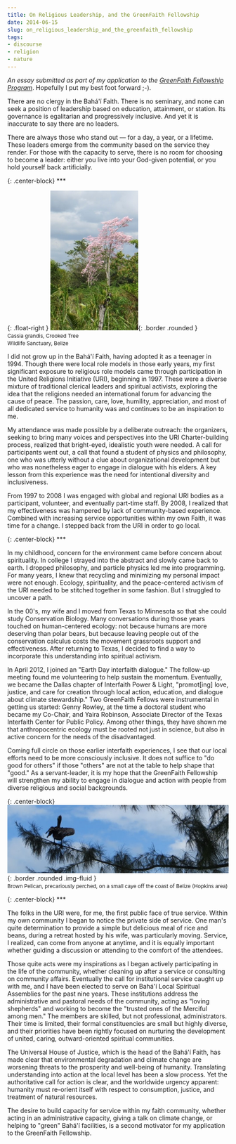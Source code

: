 ```yaml
---
title: On Religious Leadership, and the GreenFaith Fellowship
date: 2014-06-15
slug: on_religious_leadership_and_the_greenfaith_fellowship
tags:
- discourse
- religion
- nature
---
```


_An essay submitted as part of my application to the [GreenFaith Fellowship
Program](http://www.greenfaith.org/programs/fellowship)_. Hopefully I put my best foot forward ;-).

There are no clergy in the Bah&aacute;'&iacute;­ Faith. There is no seminary,
and none can seek a position of leadership based on education, attainment, or
station. Its governance is egalitarian and progressively inclusive. And yet it
is inaccurate to say there are no leaders.

<!-- truncate -->

There are always those who stand out &mdash; for a day, a year, or a lifetime.
These  leaders emerge from the community based on the service they render. For
those with the capacity to serve, there is no room for choosing to become a
leader: either you live into your God-given potential, or you hold yourself back
artificially.

{: .center-block}
\***

{: .float-right }
![photo of tree with pink flowers](/images/IMG_1689.JPG){: .border .rounded }<br>
<small>Cassia grandis, Crooked Tree<br>Wildlife Sanctuary, Belize</small>

I did not grow up in the Bah&aacute;'&iacute;­ Faith, having adopted it as a
teenager in 1994. Though there were local role models in those early years, my
first significant exposure to religious role models came through participation
in the United Religions Initiative (URI), beginning in 1997. These were a
diverse mixture of traditional clerical leaders and spiritual activists,
exploring the idea that the religions needed an international forum for
advancing the cause of peace. The passion, care, love, humility, appreciation,
and most of all dedicated service to humanity was and continues to be an
inspiration to me.

My attendance was made possible by a deliberate outreach: the organizers,
seeking to bring many voices and perspectives into the URI Charter-building
process, realized that bright-eyed, idealistic youth were needed. A call for
participants went out, a call that found a student of physics and philosophy,
one who was utterly without a clue about organizational development but who was
nonetheless eager to engage in dialogue with his elders. A key lesson from this
experience was the need for intentional diversity and inclusiveness.

From 1997 to 2008 I was engaged with global and regional URI bodies as a
participant, volunteer, and eventually part-time staff.  By 2008, I realized
that my effectiveness was hampered by lack of community-based experience.
Combined with increasing service opportunities within my own Faith, it was time
for a change. I stepped back from the URI in order to go local.

{: .center-block}
\***

In my childhood, concern for the environment came before concern about
spirituality. In college I strayed into the abstract and slowly came back to
earth. I dropped philosophy, and particle physics led me into programming. For
many years, I knew that recycling and minimizing my personal impact were not
enough. Ecology, spirituality, and the peace-centered activism of the URI needed
to be stitched together in some fashion. But I struggled to uncover a path.

In the 00's, my wife and I moved from Texas to Minnesota so that she could study
Conservation Biology. Many conversations during those years touched on
human-centered ecology: not because humans are more deserving than polar bears,
but because leaving people out of the conservation calculus costs the movement
grassroots support and effectiveness. After returning to Texas, I decided to
find a way to incorporate this understanding into spiritual activism.

In April 2012, I joined an "Earth Day interfaith dialogue." The follow-up
meeting found me volunteering to help sustain the momentum. Eventually, we
became the Dallas chapter of Interfaith Power &amp; Light, "promot[ing] love,
justice, and care for creation through local action, education, and dialogue
about climate stewardship." Two GreenFaith Fellows were instrumental in getting
us started: Genny Rowley, at the time a doctoral student who became my Co-Chair,
and Yaira Robinson, Associate Director of the Texas Interfaith Center for Public
Policy. Among other things, they have shown me that anthropocentric ecology must
be rooted not just in science, but also in active concern for the needs of the
disadvantaged.

Coming full circle on those earlier interfaith experiences, I see that our local
efforts need to be more consciously inclusive. It does not suffice to "do good
for others" if those "others" are not at the table to help shape that "good." As
a servant-leader, it is my hope that the GreenFaith Fellowship will strengthen
my ability to engage in dialogue and action with people from diverse religious
and social backgrounds.

{: .center-block}
![pelican photo](/images/IMG_2069.JPG){: .border .rounded .img-fluid }<br>
<small>Brown Pelican, precariously perched, on a small caye off the coast of Belize (Hopkins area)</small>

{: .center-block}
\***

The folks in the URI were, for me, the first public face of true service. Within
my own community I began to notice the private side of service. One man's quite
determination to provide a simple but delicious meal of rice and beans, during a
retreat hosted by his wife, was particularly moving. Service, I realized, can
come from anyone at anytime, and it is equally important whether guiding a
discussion or attending to the comfort of the attendees.

Those quite acts were my inspirations as I began actively participating in the
life of the community, whether cleaning up after a service or consulting on
community affairs. Eventually the call for institutional service caught up with
me, and I have been elected to serve on Bah&aacute;'&iacute;­ Local Spiritual
Assemblies for the past nine years. These institutions address the
administrative and pastoral needs of the community, acting as "loving shepherds"
and working to become the "trusted ones of the Merciful among men." The members
are skilled, but not professional, administrators. Their time is limited, their
formal constituencies are small but highly diverse, and their priorities have
been rightly focused on nurturing the development of united, caring,
outward-oriented spiritual communities.

The Universal House of Justice, which is the head of the Bah&aacute;'&iacute;­
Faith, has made clear that environmental degradation and climate change are
worsening threats to the prosperity and well-being of humanity. Translating
understanding into action at the local level has been a slow process. Yet the
authoritative call for action is clear, and the worldwide urgency apparent:
humanity must re-orient itself with respect to consumption, justice, and
treatment of natural resources.

The desire to build capacity for service within my faith community, whether
acting in an administrative capacity, giving a talk on climate change, or
helping to "green" Bah&aacute;'&iacute;­ facilities, is a second motivator for
my application to the GreenFaith Fellowship.
